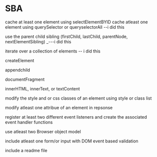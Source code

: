 # SBA
cache at least one element using selectElementBYID
cache atleast one element using querySelector or queryselectorAll  --i did this 

use the parent child sibling (firstChild, lastChild, parentNode, nextElementSibling)  _---i did this 

iterate over a collection of elements -- i did this 

createElement 

appendchild

documentFragment 

innerHTML, innerText, or textContent

modify the style and or css classes of an element using style or class list

modify atleast one attribue of an element in repsonse  

register at least two different event listeners and create the associated event handler functions

use atleast two Browser object model 

include atleast one form/or input with DOM event based validation

include a readme file